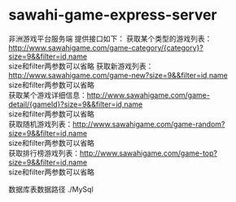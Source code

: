 # sawahi-game-express-server
非洲游戏平台服务端
提供接口如下：
获取某个类型的游戏列表：http://www.sawahigame.com/game-category/{category}?size=9&&filter=id,name  
                      size和filter两参数可以省略
获取新游戏列表：http://www.sawahigame.com/game-new?size=9&&filter=id,name  
                      size和filter两参数可以省略   
获取某个游戏详细信息：http://www.sawahigame.com/game-detail/{gameId}?size=9&&filter=id,name  
                      size和filter两参数可以省略    
获取随机游戏列表：http://www.sawahigame.com/game-random?size=9&&filter=id,name  
                      size和filter两参数可以省略   
获取排行榜游戏列表：http://www.sawahigame.com/game-top?size=9&&filter=id,name  
                      size和filter两参数可以省略    


数据库表数据路径
./MySql
